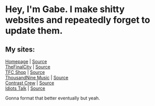 # Hey, I'm Gabe. I make shitty websites and repeatedly forget to update them.

## My sites:

[Homepage](https://gabriel-sykes.com) | [Source](https://github.com/sykesgabri/homepage)<br>
[TheFinalCity](https://thefinalcity.com) | [Source](https://github.com/sykesgabri/thefinalcity)<br>
[TFC Shop](https://thefinalcity.shop) | [Source](https://github.com/sykesgabri/thefinalcity.shop)<br>
[ThousandNine Music](https://thousandnine.com) | [Source](https://github.com/sykesgabri/thousandnine)<br>
[Contrast Crew](https://contrastcrew.co.uk) | [Source](https://github.com/sykesgabri/contrastcrew)<br>
[Idiots Talk](https://idiotstalk.net) | [Source](https://github.com/sykesgabri/idiotstalk)<br>

Gonna format that better eventually but yeah.
